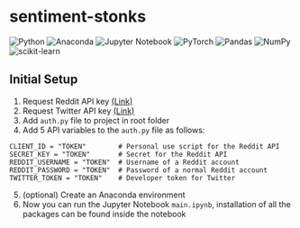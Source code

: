 # sentiment-stonks
![Python](https://img.shields.io/badge/python-3670A0?style=flat-square&logo=python&logoColor=ffdd54)
![Anaconda](https://img.shields.io/badge/Anaconda-%2344A833.svg?style=flat-square&logo=anaconda&logoColor=white)
![Jupyter Notebook](https://img.shields.io/badge/jupyter-%23FA0F00.svg?style=flat-square&logo=jupyter&logoColor=white)
![PyTorch](https://img.shields.io/badge/PyTorch-%23EE4C2C.svg?style=flat-square&logo=PyTorch&logoColor=white)
![Pandas](https://img.shields.io/badge/pandas-%23150458.svg?style=flat-square&logo=pandas&logoColor=white)
![NumPy](https://img.shields.io/badge/numpy-%23013243.svg?style=flat-square&logo=numpy&logoColor=white)
![scikit-learn](https://img.shields.io/badge/scikit--learn-%23F7931E.svg?style=flat-square&logo=scikit-learn&logoColor=white)

## Initial Setup

1. Request Reddit API key [(Link)](https://www.reddit.com/prefs/apps)
2. Request Twitter API key [(Link)](https://developer.twitter.com/en)
3. Add `auth.py` file to project in root folder
4. Add 5 API variables to the `auth.py` file as follows:
```
CLIENT_ID = "TOKEN"        # Personal use script for the Reddit API
SECRET_KEY = "TOKEN"       # Secret for the Reddit API
REDDIT_USERNAME = "TOKEN"  # Username of a Reddit account
REDDIT_PASSWORD = "TOKEN"  # Password of a normal Reddit account
TWITTER_TOKEN = "TOKEN"    # Developer token for Twitter
```
5. (optional) Create an Anaconda environment
6. Now you can run the Jupyter Notebook `main.ipynb`, installation of all the packages can be found inside the notebook
